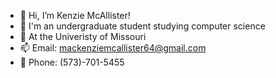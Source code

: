 - 👋 Hi, I’m Kenzie McAllister!
- 👀 I'm an undergraduate student studying computer science
- 🌱 At the Univeristy of Missouri
- 📫 Email: mackenziemcallister64@gmail.com
- 📱 Phone: (573)-701-5455
